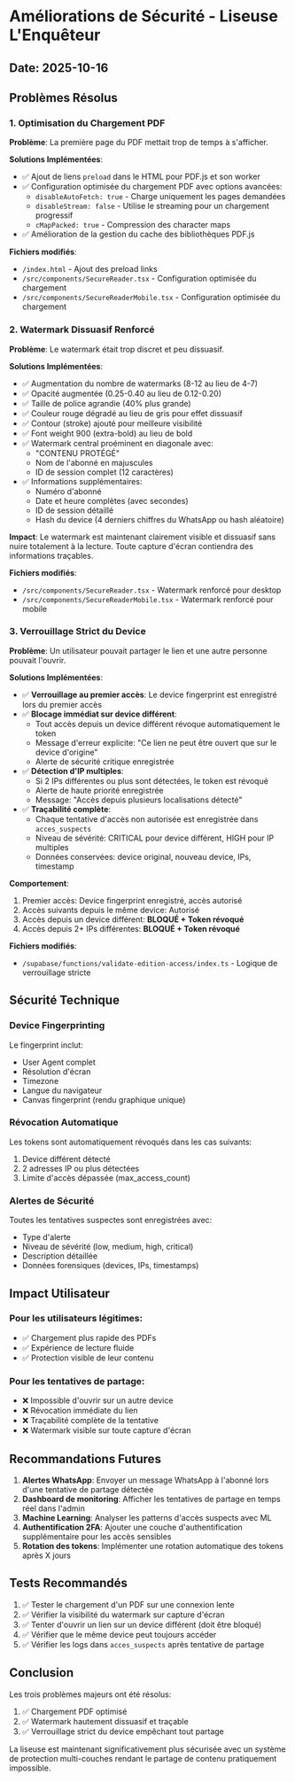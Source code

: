 # Améliorations de Sécurité - Liseuse L'Enquêteur

## Date: 2025-10-16

## Problèmes Résolus

### 1. Optimisation du Chargement PDF
**Problème**: La première page du PDF mettait trop de temps à s'afficher.

**Solutions Implémentées**:
- ✅ Ajout de liens `preload` dans le HTML pour PDF.js et son worker
- ✅ Configuration optimisée du chargement PDF avec options avancées:
  - `disableAutoFetch: true` - Charge uniquement les pages demandées
  - `disableStream: false` - Utilise le streaming pour un chargement progressif
  - `cMapPacked: true` - Compression des character maps
- ✅ Amélioration de la gestion du cache des bibliothèques PDF.js

**Fichiers modifiés**:
- `/index.html` - Ajout des preload links
- `/src/components/SecureReader.tsx` - Configuration optimisée du chargement
- `/src/components/SecureReaderMobile.tsx` - Configuration optimisée du chargement

### 2. Watermark Dissuasif Renforcé
**Problème**: Le watermark était trop discret et peu dissuasif.

**Solutions Implémentées**:
- ✅ Augmentation du nombre de watermarks (8-12 au lieu de 4-7)
- ✅ Opacité augmentée (0.25-0.40 au lieu de 0.12-0.20)
- ✅ Taille de police agrandie (40% plus grande)
- ✅ Couleur rouge dégradé au lieu de gris pour effet dissuasif
- ✅ Contour (stroke) ajouté pour meilleure visibilité
- ✅ Font weight 900 (extra-bold) au lieu de bold
- ✅ Watermark central proéminent en diagonale avec:
  - "CONTENU PROTÉGÉ"
  - Nom de l'abonné en majuscules
  - ID de session complet (12 caractères)
- ✅ Informations supplémentaires:
  - Numéro d'abonné
  - Date et heure complètes (avec secondes)
  - ID de session détaillé
  - Hash du device (4 derniers chiffres du WhatsApp ou hash aléatoire)

**Impact**: Le watermark est maintenant clairement visible et dissuasif sans nuire totalement à la lecture. Toute capture d'écran contiendra des informations traçables.

**Fichiers modifiés**:
- `/src/components/SecureReader.tsx` - Watermark renforcé pour desktop
- `/src/components/SecureReaderMobile.tsx` - Watermark renforcé pour mobile

### 3. Verrouillage Strict du Device
**Problème**: Un utilisateur pouvait partager le lien et une autre personne pouvait l'ouvrir.

**Solutions Implémentées**:
- ✅ **Verrouillage au premier accès**: Le device fingerprint est enregistré lors du premier accès
- ✅ **Blocage immédiat sur device différent**:
  - Tout accès depuis un device différent révoque automatiquement le token
  - Message d'erreur explicite: "Ce lien ne peut être ouvert que sur le device d'origine"
  - Alerte de sécurité critique enregistrée
- ✅ **Détection d'IP multiples**:
  - Si 2 IPs différentes ou plus sont détectées, le token est révoqué
  - Alerte de haute priorité enregistrée
  - Message: "Accès depuis plusieurs localisations détecté"
- ✅ **Traçabilité complète**:
  - Chaque tentative d'accès non autorisée est enregistrée dans `acces_suspects`
  - Niveau de sévérité: CRITICAL pour device différent, HIGH pour IP multiples
  - Données conservées: device original, nouveau device, IPs, timestamp

**Comportement**:
1. Premier accès: Device fingerprint enregistré, accès autorisé
2. Accès suivants depuis le même device: Autorisé
3. Accès depuis un device différent: **BLOQUÉ + Token révoqué**
4. Accès depuis 2+ IPs différentes: **BLOQUÉ + Token révoqué**

**Fichiers modifiés**:
- `/supabase/functions/validate-edition-access/index.ts` - Logique de verrouillage stricte

## Sécurité Technique

### Device Fingerprinting
Le fingerprint inclut:
- User Agent complet
- Résolution d'écran
- Timezone
- Langue du navigateur
- Canvas fingerprint (rendu graphique unique)

### Révocation Automatique
Les tokens sont automatiquement révoqués dans les cas suivants:
1. Device différent détecté
2. 2 adresses IP ou plus détectées
3. Limite d'accès dépassée (max_access_count)

### Alertes de Sécurité
Toutes les tentatives suspectes sont enregistrées avec:
- Type d'alerte
- Niveau de sévérité (low, medium, high, critical)
- Description détaillée
- Données forensiques (devices, IPs, timestamps)

## Impact Utilisateur

### Pour les utilisateurs légitimes:
- ✅ Chargement plus rapide des PDFs
- ✅ Expérience de lecture fluide
- ✅ Protection visible de leur contenu

### Pour les tentatives de partage:
- ❌ Impossible d'ouvrir sur un autre device
- ❌ Révocation immédiate du lien
- ❌ Traçabilité complète de la tentative
- ❌ Watermark visible sur toute capture d'écran

## Recommandations Futures

1. **Alertes WhatsApp**: Envoyer un message WhatsApp à l'abonné lors d'une tentative de partage détectée
2. **Dashboard de monitoring**: Afficher les tentatives de partage en temps réel dans l'admin
3. **Machine Learning**: Analyser les patterns d'accès suspects avec ML
4. **Authentification 2FA**: Ajouter une couche d'authentification supplémentaire pour les accès sensibles
5. **Rotation des tokens**: Implémenter une rotation automatique des tokens après X jours

## Tests Recommandés

1. ✅ Tester le chargement d'un PDF sur une connexion lente
2. ✅ Vérifier la visibilité du watermark sur capture d'écran
3. ✅ Tenter d'ouvrir un lien sur un device différent (doit être bloqué)
4. ✅ Vérifier que le même device peut toujours accéder
5. ✅ Vérifier les logs dans `acces_suspects` après tentative de partage

## Conclusion

Les trois problèmes majeurs ont été résolus:
1. ✅ Chargement PDF optimisé
2. ✅ Watermark hautement dissuasif et traçable
3. ✅ Verrouillage strict du device empêchant tout partage

La liseuse est maintenant significativement plus sécurisée avec un système de protection multi-couches rendant le partage de contenu pratiquement impossible.
